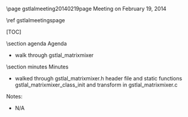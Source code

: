 \page gstlalmeeting20140219page Meeting on February 19, 2014

\ref gstlalmeetingspage

[TOC]

\section agenda Agenda

- walk through gstlal_matrixmixer

\section minutes Minutes

- walked through gstlal_matrixmixer.h header file and static functions gstlal_matrixmixer_class_init and transform in gstlal_matrixmixer.c

<!---
Actions
- Jolien to write a unit test code for lal_checktimestamps
- Chad has taken a stab at something that might help and checked it into gstlal/gstlal/tests.  This test program dynamically adds a one nanosecond time shift every time the user hits ctrl+C.  You need to do kill -9 to stop the program ;) Here is an example session

		$ ./lal_checktimestamps_test_01.py 
		src (00:00:05): 5 seconds
		^Cshifting by 1 ns
		lal_checktimestamps+lal_checktimestamps0: got timestamp 7.000666617 s expected 7.000666616 s (discont flag is not set)
		^Cshifting by 2 ns
		src (00:00:10): 10 seconds
		lal_checktimestamps+lal_checktimestamps0: got timestamp 10.000666618 s expected 10.000666617 s (discont flag is not set)
		lal_checktimestamps+lal_checktimestamps0: timestamp/offset mismatch:  got timestamp 10.000666618 s, buffer offset 20480 corresponds to timestamp 10.000666616 s (error = 2 ns)
		lal_checktimestamps+lal_checktimestamps0: timestamp/offset mismatch:  got timestamp 11.000666618 s, buffer offset 22528 corresponds to timestamp 11.000666616 s (error = 2 ns)	

	Note how the first ctrl+C only gives a warning since 1 ns is within the "fuzz".  But after the second ctrl+C there is an error. If this test is useful we can add it to the lal_checktimestamps documentation directly.  
-->

Notes:
- N/A
